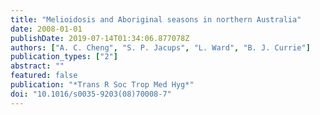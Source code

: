 ```yaml
---
title: "Melioidosis and Aboriginal seasons in northern Australia"
date: 2008-01-01
publishDate: 2019-07-14T01:34:06.877078Z
authors: ["A. C. Cheng", "S. P. Jacups", "L. Ward", "B. J. Currie"]
publication_types: ["2"]
abstract: ""
featured: false
publication: "*Trans R Soc Trop Med Hyg*"
doi: "10.1016/s0035-9203(08)70008-7"
---
```


